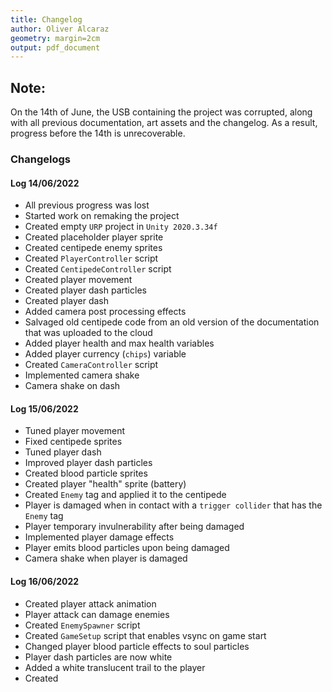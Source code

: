 ```yaml
---
title: Changelog
author: Oliver Alcaraz
geometry: margin=2cm
output: pdf_document
---
```


## Note:
On the 14th of June, the USB containing the project was corrupted, along with all previous documentation, art assets and the changelog. As a result, progress before the 14th is unrecoverable.

### Changelogs

#### Log 14/06/2022
* All previous progress was lost
* Started work on remaking the project
* Created empty `URP` project in `Unity 2020.3.34f`
* Created placeholder player sprite
* Created centipede enemy sprites
* Created `PlayerController` script
* Created `CentipedeController` script
* Created player movement
* Created player dash particles
* Created player dash
* Added camera post processing effects
* Salvaged old centipede code from an old version of the documentation that was uploaded to the cloud
* Added player health and max health variables
* Added player currency (`chips`) variable
* Created `CameraController` script
* Implemented camera shake
* Camera shake on dash

#### Log 15/06/2022
* Tuned player movement
* Fixed centipede sprites
* Tuned player dash
* Improved player dash particles
* Created blood particle sprites
* Created player "health" sprite (battery)
* Created `Enemy` tag and applied it to the centipede
* Player is damaged when in contact with a `trigger collider` that has the `Enemy` tag
* Player temporary invulnerability after being damaged
* Implemented player damage effects
* Player emits blood particles upon being damaged
* Camera shake when player is damaged

#### Log 16/06/2022
* Created player attack animation
* Player attack can damage enemies
* Created `EnemySpawner` script
* Created `GameSetup` script that enables vsync on game start
* Changed player blood particle effects to soul particles
* Player dash particles are now white
* Added a white translucent trail to the player
* Created 